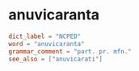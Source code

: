 # anuvicaranta

``` toml
dict_label = "NCPED"
word = "anuvicaranta"
grammar_comment = "part. pr. mfn."
see_also = ["anuvicarati"]
```

